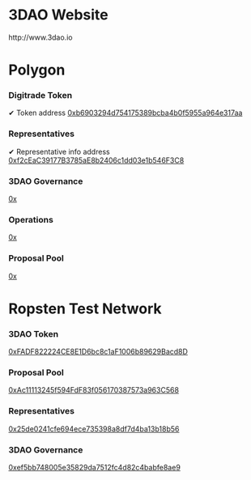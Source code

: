 <h1>3DAO Website</h1>
http://www.3dao.io

<h1>Polygon</h1>
<h3> Digitrade Token</h3> ✔ Token address
<a href ="https://polygonscan.com/address/0xb6903294d754175389bcba4b0f5955a964e317aa">0xb6903294d754175389bcba4b0f5955a964e317aa</a>

<h3> Representatives</h3> ✔ Representative info address
<a href ="https://polygonscan.com/address/0xf2cEaC39177B3785aE8b2406c1dd03e1b546F3C8">0xf2cEaC39177B3785aE8b2406c1dd03e1b546F3C8</a>

<h3>3DAO Governance</h3>
<a href ="https://github.com/Digidao/Digitrade/blob/main/README.md">0x</a>

<h3>Operations</h3>
<a href ="https://github.com/Digidao/Digitrade/blob/main/README.md">0x</a>

<h3>Proposal Pool</h3>
<a href ="https://github.com/Digidao/Digitrade/blob/main/README.md">0x</a>



<h1>Ropsten Test Network</h1>
<h3>3DAO Token</h3>
<a href ="https://ropsten.etherscan.io/address/0xFADF822224CE8E1D6bc8c1aF1006b89629Bacd8D">0xFADF822224CE8E1D6bc8c1aF1006b89629Bacd8D</a>

<h3>Proposal Pool</h3>
<a href ="https://ropsten.etherscan.io/address/0xAc11113245f594FdF83f056170387573a963C568">0xAc11113245f594FdF83f056170387573a963C568</a>

<h3>Representatives</h3>
<a href ="https://ropsten.etherscan.io/address/0xEf19B21Ed1CD6C301cb4011Ab65D1a26DfA589ad">0x25de0241cfe694ece735398a8df7d4ba13b18b56</a>

<h3>3DAO Governance</h3>
<a href ="https://ropsten.etherscan.io/address/0x0C9C1C8a505b5dA111A056dDd1ffb46c817B16fB">0xef5bb748005e35829da7512fc4d82c4babfe8ae9</a>





<!---
3DAO is a ✨ special ✨ repository because its `README.md` (this file) appears on your GitHub profile.
You can click the Preview link to take a look at your changes.
--->
